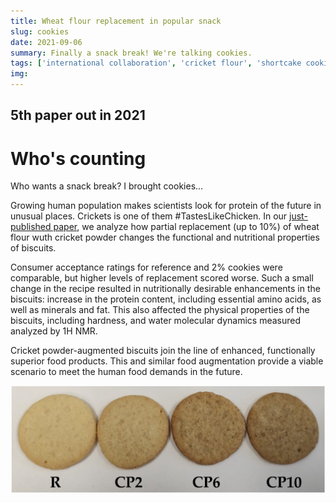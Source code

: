 ```yaml
---
title: Wheat flour replacement in popular snack
slug: cookies
date: 2021-09-06
summary: Finally a snack break! We're talking cookies.
tags: ['international collaboration', 'cricket flour', 'shortcake cookies', 'nutrition']
img:
---
```


## 5th paper out in 2021 
# Who's counting

Who wants a snack break? I brought cookies...

Growing human population makes scientists look for protein of the future in unusual places. Crickets is one of them #TastesLikeChicken. In our [just-published paper](https://www.mdpi.com/1420-3049/26/17/5417), we analyze how partial replacement (up to 10%) of wheat flour wuth cricket powder changes the functional and nutritional properties of biscuits. 

Consumer acceptance ratings for reference and 2% cookies were comparable, but higher levels of replacement scored worse. Such a small change in the recipe resulted in nutritionally desirable enhancements in the biscuits:  increase in the protein content, including essential amino acids, as well as minerals and fat. This also affected the physical properties of the biscuits, including hardness, and water molecular dynamics measured analyzed by 1H NMR.

Cricket powder-augmented biscuits join the line of enhanced, functionally superior food products. This and similar food augmentation provide a viable scenario to meet the human food demands in the future.

![published](./cookies.jpg "Subtle visual changes are accompanied by vast nutritional and molecular properties in enhanced cookies")